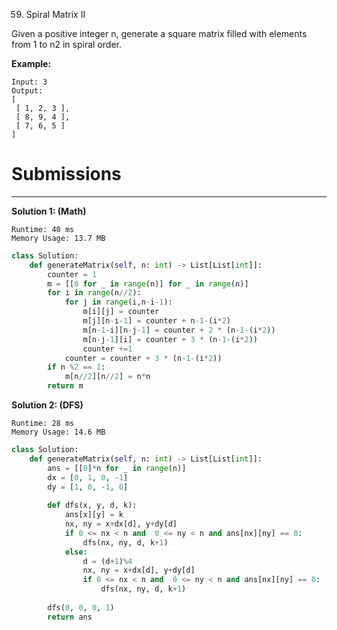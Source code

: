 59. Spiral Matrix II

Given a positive integer n, generate a square matrix filled with elements from 1 to n2 in spiral order.

**Example:**
```
Input: 3
Output:
[
 [ 1, 2, 3 ],
 [ 8, 9, 4 ],
 [ 7, 6, 5 ]
]
```

# Submissions
---
**Solution 1: (Math)**
```
Runtime: 40 ms
Memory Usage: 13.7 MB
```
```python
class Solution:
    def generateMatrix(self, n: int) -> List[List[int]]:
        counter = 1
        m = [[0 for _ in range(n)] for _ in range(n)]
        for i in range(n//2):
            for j in range(i,n-i-1):
                m[i][j] = counter
                m[j][n-i-1] = counter + n-1-(i*2)
                m[n-1-i][n-j-1] = counter + 2 * (n-1-(i*2))
                m[n-j-1][i] = counter + 3 * (n-1-(i*2))
                counter +=1
            counter = counter + 3 * (n-1-(i*2))
        if n %2 == 1:
            m[n//2][n//2] = n*n
        return m
```

**Solution 2: (DFS)**
```
Runtime: 28 ms
Memory Usage: 14.6 MB
```
```python
class Solution:
    def generateMatrix(self, n: int) -> List[List[int]]:
        ans = [[0]*n for _ in range(n)]
        dx = [0, 1, 0, -1]
        dy = [1, 0, -1, 0]
        
        def dfs(x, y, d, k):
            ans[x][y] = k
            nx, ny = x+dx[d], y+dy[d]
            if 0 <= nx < n and  0 <= ny < n and ans[nx][ny] == 0:
                dfs(nx, ny, d, k+1)
            else:
                d = (d+1)%4
                nx, ny = x+dx[d], y+dy[d]
                if 0 <= nx < n and  0 <= ny < n and ans[nx][ny] == 0:
                    dfs(nx, ny, d, k+1)
            
        dfs(0, 0, 0, 1)
        return ans
```